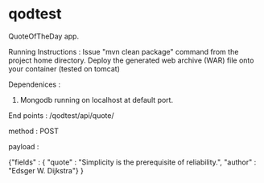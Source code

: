 # qodtest
QuoteOfTheDay app.

Running Instructions :
  Issue "mvn clean package" command from the project home directory.
  Deploy the generated web archive (WAR) file onto your container (tested on tomcat)

Dependenices :
1. Mongodb running on localhost at default port.

End points :
/qodtest/api/quote/

method : POST

payload : 

{"fields" : {
  "quote" : "Simplicity is the prerequisite of reliability.", 
  "author" : "Edsger W. Dijkstra"}
}

